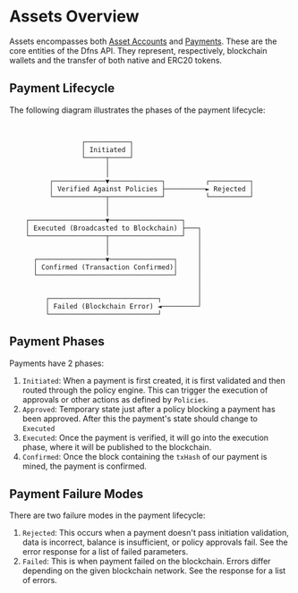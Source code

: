 # Assets Overview

Assets encompasses both [Asset Accounts](broken-reference) and [Payments](broken-reference). These are the core entities of the Dfns API. They represent, respectively, blockchain wallets and the transfer of both native and ERC20 tokens.

## Payment Lifecycle

The following diagram illustrates the phases of the payment lifecycle:

```
                  
                  
                  ┌───────────┐
                  │ Initiated │
                  └─────┬─────┘
                        │
                        │
          ┌─────────────▼─────────────┐          ┌──────────┐
          │ Verified Against Policies ├──────────► Rejected │
          └─────────────┬─────────────┘          └──────────┘
                        │
                        │
    ┌───────────────────▼──────────────────┐
    │ Executed (Broadcasted to Blockchain) ├───┐
    └───────────────────┬──────────────────┘   │
                        │                      │
                        │                      │
      ┌─────────────────▼────────────────┐     │
      │ Confirmed (Transaction Confirmed)│     │
      └──────────────────────────────────┘     │
                                               │
                                               │
         ┌───────────────────────────┐         │
         │ Failed (Blockchain Error) ◄─────────┘
         └───────────────────────────┘
```

## Payment Phases

Payments have 2 phases:

1. `Initiated`: When a payment is first created, it is first validated and then routed through the policy engine. This can trigger the execution of approvals or other actions as defined by `Policies`.
2. `Approved`: Temporary state just after a policy blocking a payment has been approved. After this the payment's state should change to `Executed`
3. `Executed`: Once the payment is verified, it will go into the execution phase, where it will be published to the blockchain.
4. `Confirmed`: Once the block containing the `txHash` of our payment is mined, the payment is confirmed.&#x20;



## Payment Failure Modes

There are two failure modes in the payment lifecycle:

1. `Rejected`: This occurs when a payment doesn't pass initiation validation, data is incorrect, balance is insufficient, or policy approvals fail. See the error response for a list of failed parameters.
2. `Failed`: This is when payment failed on the blockchain. Errors differ depending on the given blockchain network. See the response for a list of errors.
